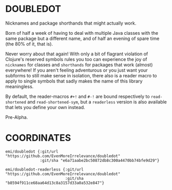 # DOUBLEDOT

Nicknames and package shorthands that might actually work.

Born of half a week of having to deal with multiple Java classes with the same package but a different name, and of half an evening of spare time (the 80% of it, that is).

Never worry about that again! With only a bit of flagrant violation of Clojure's reserved symbols rules you too can experience the joy of `nicknames` for classes and `shorthands` for packages that work (almost) everywhere! If you aren't feeling adventurous or you just want your subforms to still make sense in isolation, there also is a reader macro to apply to single symbols that sadly makes the name of this library meaningless.

By default, the reader-macros `#+!` and `#-!` are bound respectively to `read-shortened` and `read-shortened-sym`,
but a `readerless` version is also available that lets you define your own instead.

Pre-Alpha.

# COORDINATES

```
emi/doubledot {:git/url "https://github.com/EvenMoreIrrelevance/doubledot"
               :git/sha "e6a71aabe2bc50872db8c300a4470bb74bfe9d29"}

emi/doubledot-readerless {:git/url "https://github.com/EvenMoreIrrelevance/doubledot"
                          :git/sha "b8594f911ce68aa64d13c8a3157d33a0a532e847"}
```